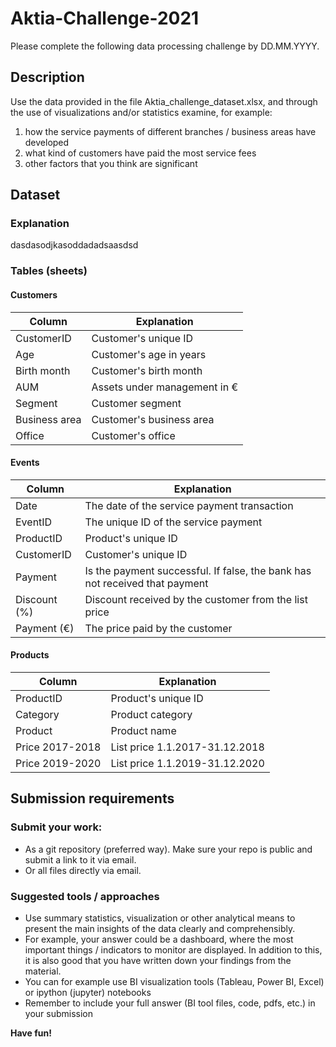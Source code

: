 # Aktia-Challenge-2021

Please complete the following data processing challenge by DD.MM.YYYY.

## Description
Use the data provided in the file Aktia_challenge_dataset.xlsx, and through the use of visualizations and/or statistics examine, for example:
1. how the service payments of different branches / business areas have developed
1. what kind of customers have paid the most service fees
1. other factors that you think are significant

## Dataset
### Explanation
dasdasodjkasoddadadsaasdsd

### Tables (sheets)
#### Customers
Column | Explanation
------------ | -------------
CustomerID | Customer's unique ID
Age | Customer's age in years
Birth month | Customer's birth month
AUM | Assets under management in €
Segment | Customer segment
Business area | Customer's business area
Office | Customer's office

#### Events
Column | Explanation
------------ | -------------
Date | The date of the service payment transaction
EventID |The unique ID of the service payment
ProductID | Product's unique ID
CustomerID | Customer's unique ID
Payment | Is the payment successful. If false, the bank has not received that payment
Discount (%) | Discount received by the customer from the list price
Payment (€) | The price paid by the customer

#### Products
Column | Explanation
------------ | -------------
ProductID | Product's unique ID
Category | Product category
Product | Product name
Price 2017-2018 | List price 1.1.2017-31.12.2018
Price 2019-2020 | List price 1.1.2019-31.12.2020

## Submission requirements
### Submit your work:
* As a git repository (preferred way). Make sure your repo is public and submit a link to it via email.
* Or all files directly via email.

### Suggested tools / approaches

* Use summary statistics, visualization or other analytical means to present the main insights of the data clearly and comprehensibly. 
* For example, your answer could be a dashboard, where the most important things / indicators to monitor are displayed. In addition to this, it is also good that you have written down your findings from the material.
* You can for example use BI visualization tools (Tableau, Power BI, Excel) or ipython (jupyter) notebooks
* Remember to include your full answer (BI tool files, code, pdfs, etc.) in your submission  

**Have fun!**
